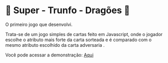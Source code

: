 # 🐉 Super - Trunfo - Dragões 🐉



O primeiro jogo que desenvolvi.

Trata-se de um jogo simples de cartas feito em Javascript, onde o jogador escolhe o atributo mais forte da carta sorteada e é comparado com o mesmo atributo escolhido da carta adversaria . 



Você pode acessar a demonstração: [Aqui]()




